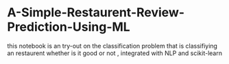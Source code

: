 # A-Simple-Restaurent-Review-Prediction-Using-ML
this notebook is an try-out on the classification problem that is classifiying an restaurent whether is it good or not  , integrated with NLP and scikit-learn
